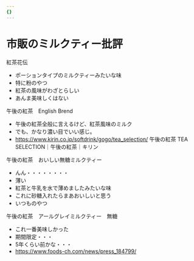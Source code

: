 ```yaml
---
{}
---
```

# 市販のミルクティー批評

紅茶花伝

- ポーションタイプのミルクティーみたいな味  
- 特に粉のやつ  
- 紅茶の風味がわざとらしい  
- あんま美味しくはない  

午後の紅茶　English Brend

- 午後の紅茶全般に言えるけど、紅茶風味のミルク  
- でも、かなり濃い目でいい感じ。  
- https://www.kirin.co.jp/softdrink/gogo/tea_selection/ 午後の紅茶 TEA SELECTION｜午後の紅茶｜キリン  

午後の紅茶　おいしい無糖ミルクティー

- んん・・・・・・・・  
- 薄い  
- 紅茶と牛乳を水で薄めましたみたいな味  
- これに砂糖入れたらまあおいしいと思う  
- いつものやつ  

午後の紅茶　アールグレイミルクティー　無糖

- これ一番美味しかった  
- 期間限定・・・  
- 5年くらい前かな・・・  
- https://www.foods-ch.com/news/press_184799/